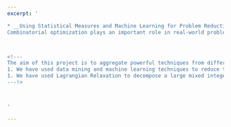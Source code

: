 ```yaml
---
excerpt: '

* __Using Statistical Measures and Machine Learning for Problem Reduction__ <br/>
Combinatorial optimization plays an important role in real-world problem solving. In the big data era, the dimensionality of a combinatorial optimization problem is usually very large, which poses a significant challenge to existing solution algorithms. In this project, we investigate problem reduction techniques using stochastic sampling and machine learning to tackle large-scale optimization problems. These techniques heuristically remove decision variables from a problem instance, that are not expected to be part of an optimal solution. First, we investigate the use of statistical measures computed from stochastic sampling of feasible solutions compared with features computed directly from the instance data. Two measures are particularly useful for this: 1) a ranking-based measure, favoring decision variables that frequently appear in high-quality solutions; and 2) a correlation-based measure, favoring decision variables that are highly correlated with the objective values. To take this further, we develop a machine learning approach, called Machine Learning for Problem Reduction (MLPR), that trains a supervised learning model on easy problem instances for which the optimal solution is known. This gives us a combination of features enabling us to better predict the decision variables that belong to the optimal solution for a given hard problem. We have demonstrated the efficacy of our approaches on the maximum weight clique problem [MWCP](https://yuansuny.github.io/files/Jpaper_MLPR.pdf) and travelling salesman problem [TSP](https://arxiv.org/pdf/2005.05847.pdf). Our experimental results have shown that our problem reduction techniques are very effective and can be used to boost the performance of existing solution methods.



<!---
The aim of this project is to aggregate powerful techniques from different domains, e.g., machine learning, operations research and meta-heuristics, to tackle large-scale combinatorial optimization problems. So far, we have developed two pieces of work along this line: <br/>
1. We have used data mining and machine learning techniques to reduce the size of a given large problem. An existing solution method can then be used to solve the reduced problem. <br/>
1. We have used Lagrangian Relaxation to decompose a large mixed integer program into a series of easy problem instances that can be solved quickly. The Lagrangian dual problem is solved by meta-heuristics. <br/>
---!>



'

---
```

